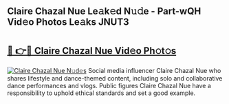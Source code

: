 ## Claire Chazal Nue Le𝚊k𝚎d N𝚞𝚍e - Part-wQH Vid𝚎o Photos Le𝚊ks JNUT3

# <h2><a href="http://fb00pv.evod.top/?m=Claire+Chazal+Nue">🔗 👉🔴 Claire Chazal Nue Vid𝚎o Ph𝚘t𝚘s</a></h2>

[![Claire Chazal Nue N𝚞d𝚎s](https://i.imgur.com/8V9OHl7.gif)](http://fb00pv.evod.top/?m=Claire+Chazal+Nue)
Social media influencer Claire Chazal Nue who shares lifestyle and dance-themed content, including solo and collaborative dance performances and vlogs. Public figures Claire Chazal Nue have a responsibility to uphold ethical standards and set a good example. 
